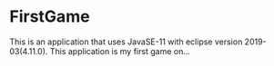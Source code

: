 # FirstGame

This is an application that uses JavaSE-11 with eclipse version 
2019-03(4.11.0). This application is my first game on...
